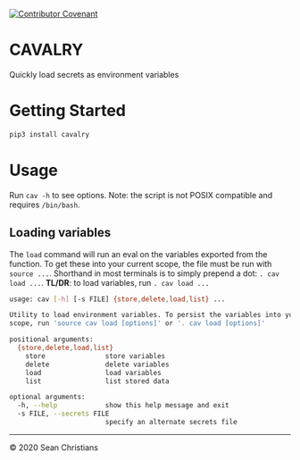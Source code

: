 [![Contributor Covenant](https://img.shields.io/badge/Contributor%20Covenant-v2.0%20adopted-ff69b4.svg)](CODE_OF_CONDUCT.md)

# CAVALRY

Quickly load secrets as environment variables

# Getting Started

```sh
pip3 install cavalry
```

# Usage

Run `cav -h` to see options. Note: the script is not POSIX compatible and requires `/bin/bash`.

## Loading variables

The `load` command will run an eval on the variables exported from the function. To get these into your current scope, the file must be run with `source ...`. Shorthand in most terminals is to simply prepend a dot: `. cav load ...`. **TL/DR**: to load variables, run `. cav load ...`

```sh
usage: cav [-h] [-s FILE] {store,delete,load,list} ...

Utility to load environment variables. To persist the variables into your
scope, run 'source cav load [options]' or '. cav load [options]'

positional arguments:
  {store,delete,load,list}
    store               store variables
    delete              delete variables
    load                load variables
    list                list stored data

optional arguments:
  -h, --help            show this help message and exit
  -s FILE, --secrets FILE
                        specify an alternate secrets file
```

---

© 2020 Sean Christians
